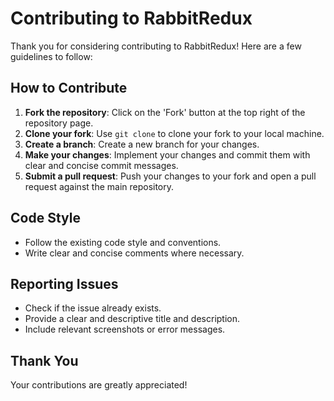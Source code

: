 # Contributing to RabbitRedux

Thank you for considering contributing to RabbitRedux! Here are a few guidelines to follow:

## How to Contribute

1. **Fork the repository**: Click on the 'Fork' button at the top right of the repository page.
2. **Clone your fork**: Use `git clone` to clone your fork to your local machine.
3. **Create a branch**: Create a new branch for your changes.
4. **Make your changes**: Implement your changes and commit them with clear and concise commit messages.
5. **Submit a pull request**: Push your changes to your fork and open a pull request against the main repository.

## Code Style

- Follow the existing code style and conventions.
- Write clear and concise comments where necessary.

## Reporting Issues

- Check if the issue already exists.
- Provide a clear and descriptive title and description.
- Include relevant screenshots or error messages.

## Thank You

Your contributions are greatly appreciated!